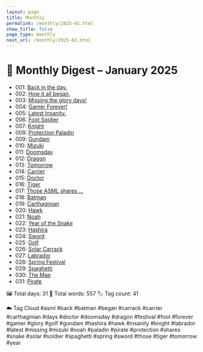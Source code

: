 ```yaml
---
layout: page
title: Monthly
permalink: /monthly/2025-01.html
show_title: false
page_type: monthly
next_url: /monthly/2025-02.html
---
```


# 📅 Monthly Digest – January 2025

- 001: [Back in the day.](https://x.com/Trevorion/status/1877328414471803378)
- 002: [How it all began.](https://x.com/Trevorion/status/1877336582279086349)
- 003: [Missing the glory days!](https://x.com/Trevorion/status/1877339113621160253)
- 004: [Gamer Forever!](https://x.com/Trevorion/status/1877343613480239318)
- 005: [Latest Insanity.](https://x.com/Trevorion/status/1877580723428716725)
- 006: [Foot Soldier](https://x.com/Trevorion/status/1877587239292571785)
- 007: [Knight](https://x.com/Trevorion/status/1877588542630608907)
- 008: [Protection Paladin](https://x.com/Trevorion/status/1877591683329589263)
- 009: [Gundam](https://x.com/Trevorion/status/1877596003513110754)
- 010: [Mizuki](https://x.com/Trevorion/status/1877602389793878047)
- 011: [Doomsday](https://x.com/Trevorion/status/1877918413965635904)
- 012: [Dragon](https://x.com/Trevorion/status/1878380963408793787)
- 013: [Tomorrow](https://x.com/Trevorion/status/1878626465560048039)
- 014: [Carrier](https://x.com/Trevorion/status/1878957096307442105)
- 015: [Doctor](https://x.com/Trevorion/status/1879397776209158212)
- 016: [Tiger](https://x.com/Trevorion/status/1880138573032353910)
- 017: [Those ASML shares ...](https://x.com/Trevorion/status/1880304306769027312)
- 018: [Batman](https://x.com/Trevorion/status/1880516304832287107)
- 019: [Carthaginian](https://x.com/Trevorion/status/1880989468766949412)
- 020: [Hawk](https://x.com/Trevorion/status/1881325990837920000)
- 021: [Noah](https://x.com/Trevorion/status/1881763001596080230)
- 022: [Year of the Snake](https://x.com/Trevorion/status/1882045104724246616)
- 023: [Hashira](https://x.com/Trevorion/status/1882261813691314343)
- 024: [Sword](https://x.com/Trevorion/status/1882743864890671168)
- 025: [Golf](https://x.com/Trevorion/status/1883015525036699827)
- 026: [Solar Carrack](https://x.com/Trevorion/status/1883413518952858105)
- 027: [Labrador](https://x.com/Trevorion/status/1883793238827700487)
- 028: [Spring Festival](https://x.com/Trevorion/status/1884143573131747511)
- 029: [Spaghetti](https://x.com/Trevorion/status/1884837868515852369)
- 030: [The Map](https://x.com/Trevorion/status/1884841080144699446)
- 031: [Pirate](https://x.com/Trevorion/status/1885215116041273833)

🖼️ Total days: 31 📜 Total words: 557 🏷️ Tag count: 41

☁️ Tag Cloud
#asml #back #batman #began #carrack #carrier #carthaginian #days #doctor #doomsday #dragon #festival #foot #forever #gamer #glory #golf #gundam #hashira #hawk #insanity #knight #labrador #latest #missing #mizuki #noah #paladin #pirate #protection #shares #snake #solar #soldier #spaghetti #spring #sword #those #tiger #tomorrow #year

